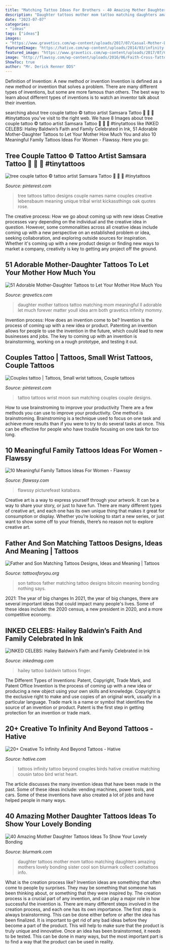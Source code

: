 ```yaml
---
title: "Matching Tattoo Ideas For Brothers - 40 Amazing Mother Daughter Tattoos Ideas To Show Your Lovely Bonding"
description: "Daughter tattoos mother mom tattoo matching daughters amazing mothers lovely bonding sister cool son blurmark collect cooltattoos info"
date: "2023-07-07"
categories:
- "ideas"
tags: ["ideas"]
images:
- "https://www.gravetics.com/wp-content/uploads/2017/07/Casual-Mother-Daughter-Tattoo-Idea.jpg"
featuredImage: "https://hative.com/wp-content/uploads/2014/03/infinity-beyond-tattoos/18-couples-tattoo-with-birds.jpg"
featured_image: "https://www.gravetics.com/wp-content/uploads/2017/07/Casual-Mother-Daughter-Tattoo-Idea.jpg"
image: "http://flawssy.com/wp-content/uploads/2016/06/Faith-Cross-Tattoo-On-Wrist-2.jpg"
ShowToc: true
author: "Mr. Derick Renner DDS"
---
```



Definition of Invention: A new method or invention
Invention is defined as a new method or invention that solves a problem. There are many different types of inventions, but some are more famous than others. The best way to learn about different types of inventions is to watch an inventor talk about their invention.

	

		
searching about tree couple tattoo © tattoo artist Samsara Tattoo 📌 📌 📌 #tinytattoos you've visit to the right web. We have 8 Images about tree couple tattoo © tattoo artist Samsara Tattoo 📌 📌 📌 #tinytattoos like INKED CELEBS: Hailey Baldwin’s Faith and Family Celebrated in Ink, 51 Adorable Mother-Daughter Tattoos to Let Your Mother How Much You and also 10 Meaningful Family Tattoos Ideas For Women - Flawssy. Here you go:
		
    
## Tree Couple Tattoo © Tattoo Artist Samsara Tattoo 📌 📌 📌 #tinytattoos

<img loading=lazy src="https://i.pinimg.com/736x/87/93/29/879329cc39b4f7615db396999af6a336.jpg" onerror="this.onerror=null;this.src='https://tse2.mm.bing.net/th?id=OIP.k7uedggYW91OXYTDiT7HmAHaKW&amp;pid=15.1';" alt="tree couple tattoo © tattoo artist Samsara Tattoo 📌 📌 📌 #tinytattoos">

_Source: pinterest.com_

>tree tattoos tattoo designs couple names name couples creative lebensbaum meaning unique tribal wrist kickassthings oak quotes rose. 

	

The creative process: How we go about coming up with new ideas
Creative processes vary depending on the individual and the creative idea in question. However, some commonalities across all creative ideas include coming up with a new perspective on an established problem or idea, seeking collaboration, and exploring outside sources for inspiration. Whether it's coming up with a new product design or finding new ways to market a company, creativity is key to getting any project off the ground.

    
## 51 Adorable Mother-Daughter Tattoos To Let Your Mother How Much You

<img loading=lazy src="https://www.gravetics.com/wp-content/uploads/2017/07/Casual-Mother-Daughter-Tattoo-Idea.jpg" onerror="this.onerror=null;this.src='https://tse3.mm.bing.net/th?id=OIP.8xmMIa5A4hoeMlfmNAdbyQHaJQ&amp;pid=15.1';" alt="51 Adorable Mother-Daughter Tattoos to Let Your Mother How Much You">

_Source: gravetics.com_

>daughter mother tattoos tattoo matching mom meaningful ll adorable let much forever matter youll idea arm both gravetics infinity mommy. 

	

Invention process: How does an invention come to be?
Invention is the process of coming up with a new idea or product. Patenting an invention allows for people to use the invention in the future, which could lead to new businesses and jobs. The key to coming up with an invention is brainstorming, working on a rough prototype, and testing it out.

    
## Couples Tattoo | Tattoos, Small Wrist Tattoos, Couple Tattoos

<img loading=lazy src="https://i.pinimg.com/736x/22/f7/84/22f784c391015e61c399f17d373ecb46.jpg" onerror="this.onerror=null;this.src='https://tse4.mm.bing.net/th?id=OIP.r0RFmi52_QHba_uy1BcwfAHaFT&amp;pid=15.1';" alt="Couples tattoo | Tattoos, Small wrist tattoos, Couple tattoos">

_Source: pinterest.com_

>tattoo tattoos wrist moon sun matching couples couple designs. 

	

How to use brainstroming to improve your productivity
There are a few methods you can use to improve your productivity. One method is brainstroming. Brainstroming is a technique used to focus on one task and achieve more results than if you were to try to do several tasks at once. This can be effective for people who have trouble focusing on one task for too long.

    
## 10 Meaningful Family Tattoos Ideas For Women - Flawssy

<img loading=lazy src="http://flawssy.com/wp-content/uploads/2016/06/Faith-Cross-Tattoo-On-Wrist-2.jpg" onerror="this.onerror=null;this.src='https://tse2.mm.bing.net/th?id=OIP.IM5wU47rzJy47ibtaqmDrwHaJ6&amp;pid=15.1';" alt="10 Meaningful Family Tattoos Ideas For Women - Flawssy">

_Source: flawssy.com_

>flawssy picturefeast katabara. 

	

Creative art is a way to express yourself through your artwork. It can be a way to share your story, or just to have fun. There are many different types of creative art, and each one has its own unique thing that makes it great for consumption or display. Whether you’re looking to start a new series, or just want to show some off to your friends, there’s no reason not to explore creative art.

    
## Father And Son Matching Tattoos Designs, Ideas And Meaning | Tattoos

<img loading=lazy src="http://www.tattoosforyou.org/wp-content/uploads/2017/04/Images-of-Father-and-Son-Matching-Tattoos.jpg" onerror="this.onerror=null;this.src='https://tse1.mm.bing.net/th?id=OIP.CnEgzp2t1d3LnU__SWG6MAHaDt&amp;pid=15.1';" alt="Father and Son Matching Tattoos Designs, Ideas and Meaning | Tattoos">

_Source: tattoosforyou.org_

>son tattoos father matching tattoo designs bitcoin meaning bonding nothing says. 

	

2021: The year of big changes
In 2021, the year of big changes, there are several important ideas that could impact many people's lives. Some of these ideas include: the 2020 census, a new president in 2020, and a more competitive economy.

    
## INKED CELEBS: Hailey Baldwin’s Faith And Family Celebrated In Ink

<img loading=lazy src="https://www.inkedmag.com/.image/t_share/MTU5MDMxOTg2Mzg0MjE3NzQ5/hailey-baldwin-finger-tattoo.jpg" onerror="this.onerror=null;this.src='https://tse2.mm.bing.net/th?id=OIP.l4wcPk974CJkWLvQP2W2cQHaLZ&amp;pid=15.1';" alt="INKED CELEBS: Hailey Baldwin’s Faith and Family Celebrated in Ink">

_Source: inkedmag.com_

>hailey tattoo baldwin tattoos finger. 

	

The Different Types of Inventions: Patent, Copyright, Trade Mark, and Patent Office
Invention is the process of coming up with a new idea or producing a new object using your own skills and knowledge. Copyright is the exclusive right to make and use copies of an original work, usually in a particular language. Trade mark is a name or symbol that identifies the source of an invention or product. Patent is the first step in getting protection for an invention or trade mark.

    
## 20+ Creative To Infinity And Beyond Tattoos - Hative

<img loading=lazy src="https://hative.com/wp-content/uploads/2014/03/infinity-beyond-tattoos/18-couples-tattoo-with-birds.jpg" onerror="this.onerror=null;this.src='https://tse2.mm.bing.net/th?id=OIP.EA881n0QnwDiSl6q-XRlpgHaFj&amp;pid=15.1';" alt="20+ Creative To Infinity And Beyond Tattoos - Hative">

_Source: hative.com_

>tattoos infinity tattoo beyond couples birds hative creative matching cousin tatoo bird wrist heart. 

	

The article discusses the many invention ideas that have been made in the past. Some of these ideas include: vending machines, power tools, and cars. Some of these inventions have also created a lot of jobs and have helped people in many ways.

    
## 40 Amazing Mother Daughter Tattoos Ideas To Show Your Lovely Bonding

<img loading=lazy src="http://www.blurmark.com/wp-content/uploads/2017/03/Mother-Daughter-Tattoo-Design-28.jpg" onerror="this.onerror=null;this.src='https://tse1.mm.bing.net/th?id=OIP.GlmQ93tcmUF1Pz2j3d4O1QHaNM&amp;pid=15.1';" alt="40 Amazing Mother Daughter Tattoos Ideas To Show Your Lovely Bonding">

_Source: blurmark.com_

>daughter tattoos mother mom tattoo matching daughters amazing mothers lovely bonding sister cool son blurmark collect cooltattoos info. 

	

What is the creation process like?
Invention ideas are something that often come to people by surprises. They may be something that someone has been thinking about, or something that they were inspired by. The creation process is a crucial part of any invention, and can play a major role in how successful the invention is. There are many different steps involved in the creation process, and each one has its own importance. 
The first step is always brainstorming. This can be done either before or after the idea has been finalized. It is important to get rid of any bad ideas before they become a part of the product. This will help to make sure that the product is truly unique and innovative. Once an idea has been brainstormed, it needs to be tested. This can be done in many ways, but the most important part is to find a way that the product can be used in reality.


